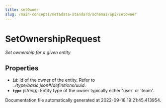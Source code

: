 ```yaml
---
title: setOwner
slug: /main-concepts/metadata-standard/schemas/api/setowner
---
```


# SetOwnershipRequest

*Set ownership for a given entity*

## Properties

- **`id`**: Id of the owner of the entity. Refer to *../type/basic.json#/definitions/uuid*.
- **`type`** *(string)*: Entity type of the owner typically either 'user' or 'team'.


Documentation file automatically generated at 2022-09-18 19:21:45.413954.
